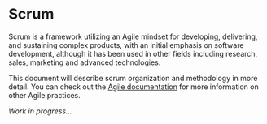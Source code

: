 # Scrum

Scrum is a framework utilizing an Agile mindset for developing, delivering, and sustaining complex products,
with an initial emphasis on software development, although it has been used in other fields including research,
sales, marketing and advanced technologies.

This document will describe scrum organization and methodology in more detail.
You can check out the [Agile documentation](Agile.md) for more information on other Agile practices.


*Work in progress...*